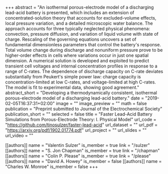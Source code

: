 +++
abstract = "An isothermal porous-electrode model of a discharging lead-acid battery is presented, which includes an extension of concentrated-solution theory that accounts for excluded-volume effects, local pressure variation, and a detailed microscopic water balance. The approach accounts for three typically neglected physical phenomena: convection, pressure diffusion, and variation of liquid volume with state of charge. Rescaling of the governing equations uncovers a set of fundamental dimensionless parameters that control the battery's response. Total volume change during discharge and nonuniform pressure prove to be higher-order effects in cells where variations occur in just one spatial dimension. A numerical solution is developed and exploited to predict transient cell voltages and internal concentration profiles in response to a range of C-rates. The dependence of discharge capacity on C-rate deviates substantially from Peukert's simple power law: charge capacity is concentration-limited at low C-rates, and voltage-limited at high C-rates. The model is fit to experimental data, showing good agreement."
abstract_short = "Developing a thermodynamically consistent, isothermal porous-electrode model of a discharging lead-acid battery."
date = "2019-02-05T16:37:31+02:00"
image = ""
image_preview = ""
math = false
publication = "Preprint submitted to Journal of the Electrochemical Society"
publication_short = ""
selected = false
title = "Faster Lead-Acid Battery Simulations from Porous-Electrode Theory: I. Physical Model"
url_code = "https://github.com/tinosulzer/faster-lead-acid"
url_dataset = ""
url_pdf = "https://arxiv.org/pdf/1902.01774.pdf"
url_project = ""
url_slides = ""
url_video = ""

[[authors]]
    name = "Valentin Sulzer"
    is_member = true
    link = "/sulzer"
[[authors]]
    name = "S. Jon Chapman"
    is_member = true
    link = "/chapman"
[[authors]]
    name = "Colin P. Please"
    is_member = true
    link = "/please"
[[authors]]
    name = "David A. Howey"
    is_member = false
[[authors]]
    name = "Charles W. Monroe"
    is_member = false
+++
